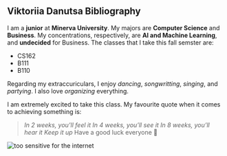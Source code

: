 ## Viktoriia Danutsa Bibliography ##

I am a **junior** at **Minerva University**. My majors are **Computer Science** and **Business**. My concentrations, respectively, are **AI and Machine Learning**, and **undecided** for Business. The classes that I take this fall semster are:
- CS162 
- B111
- B110

Regarding my extraccuriculars, I enjoy *dancing*, *songwritting*, *singing*, and *partying*. I also love *organizing* everything.

I am extremely excited to take this class. My favourite quote when it comes to achieving something is:

> *In 2 weeks, you’ll feel it*
> *In 4 weeks, you’ll see it*
> *In 8 weeks, you’ll hear it*
> *Keep it up*
Have a good luck everyone 🎀

![too sensitive for the internet](https://github.com/hellokitty-universe/cs162-test/assets/124156253/549ad06d-5f8a-4796-972e-08df7a8c63e5)
